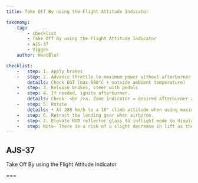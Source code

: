 ```yaml
---
title: Take Off By using the Flight Attitude Indicator

taxonomy:
    tag:
        - checklist
        - Take Off By using the Flight Attitude Indicator
        - AJS-37
        - Viggen
    author: HeatBlur

checklist:
    -   step: 1. Apply brakes 
    -   step: 2. Advance throttle to maximum power without afterburner. 
        details: Check EGT (max 590°C + outside ambient temperature) 
    -   step: 3. Release brakes, steer with pedals 
    -   step: 4. If needed, ignite afterburner. 
        details: Check- <br />a. Zone indicator = desired afterburner zone. <br />b. Exhaust nozzle indicator = desired zone achieved. <br />c. Pressure ratio (EPR)- <br />-Zone 2 <br />---» < +15°C  > 1.9  <br />---» > +15°C  > 1.8 <br />-Zone 3 =  Maximum power
    -   step: 5. Rotate 
        details: • At 280 km/h to a 10° climb attitude when using maximum power without afterburner <br />• At 250 km/h to a 13° climb attitude when using afterburner 
    -   step: 6. Retract the landing gear when airborne. 
    -   step: 7. Elevate HUD reflector glass to inflight mode to display HUD symbology when at lower angles of attack. 
    -   step: Note- There is a risk of a slight decrease in lift as the flaps retract when retracting the landing gear.
---
```


## AJS-37 
Take Off By using the Flight Attitude Indicator

===

